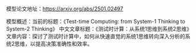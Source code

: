 模型论文地址：https://arxiv.org/abs/2501.02497

模型概述：当前的标题：《Test-time Computing: from System-1 Thinking to System-2 Thinking》
中文文章标题：《测试时计算：从系统1思维到系统2思维》
文章内容：探讨了测试时计算中，如何从快速直觉的系统1思维转向深入分析的系 统2思维，以提高决策准确性和效率。
